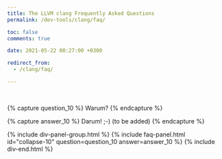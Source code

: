 ```yaml
---
title: The LLVM clang Frequently Asked Questions
permalink: /dev-tools/clang/faq/

toc: false
comments: true

date: 2021-05-22 00:27:00 +0300

redirect_from:
  - /clang/faq/

---
```


<br/>

{% capture question_10 %}
Warum?
{% endcapture %}

{% capture answer_10 %}
Darum! ;-) (to be added)
{% endcapture %}

{% include div-panel-group.html %}
{% include faq-panel.html id="collapse-10" question=question_10 answer=answer_10 %}
{% include div-end.html %}
